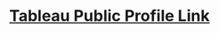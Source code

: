 # [Tableau Public Profile Link](https://public.tableau.com/app/profile/kristiyan5884#!/?newProfile=&activeTab=0) 

